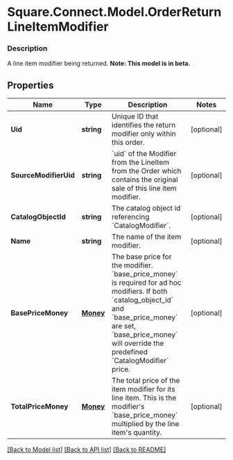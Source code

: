 # Square.Connect.Model.OrderReturnLineItemModifier

### Description

A line item modifier being returned.
**Note: This model is in beta.**

## Properties

Name | Type | Description | Notes
------------ | ------------- | ------------- | -------------
**Uid** | **string** | Unique ID that identifies the return modifier only within this order. | [optional] 
**SourceModifierUid** | **string** | &#x60;uid&#x60; of the Modifier from the LineItem from the Order which contains the original sale of this line item modifier. | [optional] 
**CatalogObjectId** | **string** | The catalog object id referencing &#x60;CatalogModifier&#x60;. | [optional] 
**Name** | **string** | The name of the item modifier. | [optional] 
**BasePriceMoney** | [**Money**](Money.md) | The base price for the modifier.  &#x60;base_price_money&#x60; is required for ad hoc modifiers. If both &#x60;catalog_object_id&#x60; and &#x60;base_price_money&#x60; are set, &#x60;base_price_money&#x60; will override the predefined &#x60;CatalogModifier&#x60; price. | [optional] 
**TotalPriceMoney** | [**Money**](Money.md) | The total price of the item modifier for its line item. This is the modifier&#39;s &#x60;base_price_money&#x60; multiplied by the line item&#39;s quantity. | [optional] 



[[Back to Model list]](../README.md#documentation-for-models) [[Back to API list]](../README.md#documentation-for-api-endpoints) [[Back to README]](../README.md)

